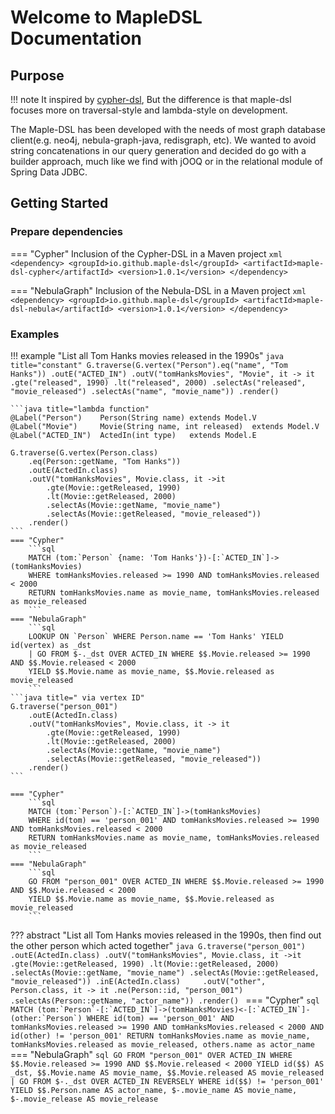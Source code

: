 # Welcome to MapleDSL Documentation

## Purpose
!!! note 
    It inspired by [cypher-dsl](https://github.com/neo4j-contrib/cypher-dsl),
    But the difference is that maple-dsl focuses more on traversal-style and lambda-style on development.

The Maple-DSL has been developed with the needs of most graph database client(e.g. neo4j, nebula-graph-java, redisgraph, etc).
We wanted to avoid string concatenations in our query generation and decided do go with a builder approach, much like we find with jOOQ or in the relational module of Spring Data JDBC.

## Getting Started

### Prepare dependencies
=== "Cypher"
    Inclusion of the Cypher-DSL in a Maven project
    ```xml
    <dependency>
        <groupId>io.github.maple-dsl</groupId>
        <artifactId>maple-dsl-cypher</artifactId>
        <version>1.0.1</version>
    </dependency>
    ```

=== "NebulaGraph"
    Inclusion of the Nebula-DSL in a Maven project
    ```xml
    <dependency>
        <groupId>io.github.maple-dsl</groupId>
        <artifactId>maple-dsl-nebula</artifactId>
        <version>1.0.1</version>
    </dependency>
    ```

### Examples
!!! example "List all Tom Hanks movies released in the 1990s"
    ```java title="constant"
    G.traverse(G.vertex("Person").eq("name", "Tom Hanks"))
        .outE("ACTED_IN")
        .outV("tomHanksMovies", "Movie", it -> it
            .gte("released", 1990)
            .lt("released", 2000)
            .selectAs("released", "movie_released")
            .selectAs("name", "movie_name"))
        .render()   
    ```

    ```java title="lambda function"
    @Label("Person")    Person(String name) extends Model.V
    @Label("Movie")     Movie(String name, int released)  extends Model.V
    @Label("ACTED_IN")  ActedIn(int type)   extends Model.E

    G.traverse(G.vertex(Person.class)
        .eq(Person::getName, "Tom Hanks"))
        .outE(ActedIn.class)
        .outV("tomHanksMovies", Movie.class, it ->it
            .gte(Movie::getReleased, 1990)
            .lt(Movie::getReleased, 2000)
            .selectAs(Movie::getName, "movie_name")
            .selectAs(Movie::getReleased, "movie_released"))
        .render()
    ```
    === "Cypher"
        ```sql
        MATCH (tom:`Person` {name: 'Tom Hanks'})-[:`ACTED_IN`]->(tomHanksMovies)
        WHERE tomHanksMovies.released >= 1990 AND tomHanksMovies.released < 2000
        RETURN tomHanksMovies.name as movie_name, tomHanksMovies.released as movie_released
        ```
    === "NebulaGraph"
        ```sql
        LOOKUP ON `Person` WHERE Person.name == 'Tom Hanks' YIELD id(vertex) as _dst
        | GO FROM $-._dst OVER ACTED_IN WHERE $$.Movie.released >= 1990 AND $$.Movie.released < 2000
        YIELD $$.Movie.name as movie_name, $$.Movie.released as movie_released
        ```
    ```java title=" via vertex ID"
    G.traverse("person_001")
        .outE(ActedIn.class)
        .outV("tomHanksMovies", Movie.class, it -> it
            .gte(Movie::getReleased, 1990)
            .lt(Movie::getReleased, 2000)
            .selectAs(Movie::getName, "movie_name")
            .selectAs(Movie::getReleased, "movie_released"))
        .render()
    ```
    
    === "Cypher"
        ```sql
        MATCH (tom:`Person`)-[:`ACTED_IN`]->(tomHanksMovies)
        WHERE id(tom) == 'person_001' AND tomHanksMovies.released >= 1990 AND tomHanksMovies.released < 2000
        RETURN tomHanksMovies.name as movie_name, tomHanksMovies.released as movie_released
        ```
    === "NebulaGraph"
        ```sql
        GO FROM "person_001" OVER ACTED_IN WHERE $$.Movie.released >= 1990 AND $$.Movie.released < 2000
        YIELD $$.Movie.name as movie_name, $$.Movie.released as movie_released
        ```

??? abstract "List all Tom Hanks movies released in the 1990s, then find out the other person which acted together"
    ```java
    G.traverse("person_001")
        .outE(ActedIn.class)
        .outV("tomHanksMovies", Movie.class, it ->it
            .gte(Movie::getReleased, 1990)
            .lt(Movie::getReleased, 2000)
            .selectAs(Movie::getName, "movie_name")
            .selectAs(Movie::getReleased, "movie_released"))
        .inE(ActedIn.class)    
        .outV("other", Person.class, it -> it
            .ne(Person::id, "person_001")
            .selectAs(Person::getName, "actor_name"))
        .render()
    ```
    === "Cypher"
        ```sql
        MATCH (tom:`Person`-[:`ACTED_IN`]->(tomHanksMovies)<-[:`ACTED_IN`]-(other:`Person`)
        WHERE id(tom) == 'person_001' AND tomHanksMovies.released >= 1990 AND tomHanksMovies.released < 2000 AND id(other) != 'person_001'
        RETURN tomHanksMovies.name as movie_name, tomHanksMovies.released as movie_released, others.name as actor_name
        ```
    === "NebulaGraph"
        ```sql
        GO FROM "person_001" OVER ACTED_IN WHERE $$.Movie.released >= 1990 AND $$.Movie.released < 2000
        YIELD id($$) AS _dst, $$.Movie.name AS movie_name, $$.Movie.released AS movie_released
        | GO FROM $-._dst OVER ACTED_IN REVERSELY WHERE id($$) != 'person_001' 
        YIELD $$.Person.name AS actor_name, $-.movie_name AS movie_name, $-.movie_release AS movie_release
        ```
